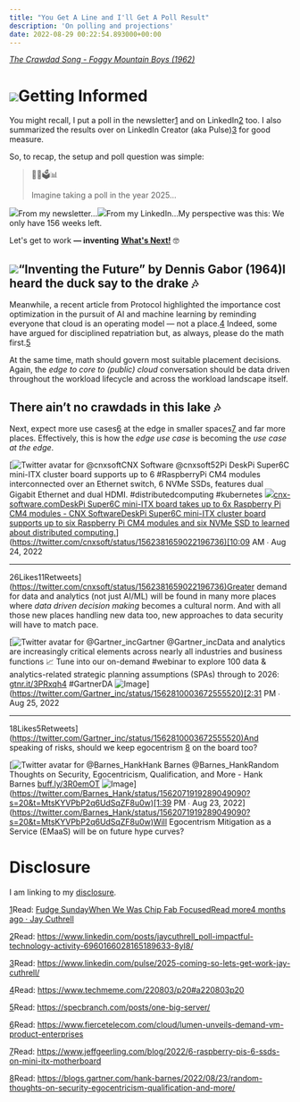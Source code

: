 ```yaml
---
title: "You Get A Line and I'll Get A Poll Result"
description: 'On polling and projections'
date: 2022-08-29 00:22:54.893000+00:00
---
```


*[The Crawdad Song - Foggy Mountain Boys (1962)](https://www.youtube.com/watch?v=4EinAwyQ3Xc)*

[![](https://cuthrell.com/favicon.png)](https://cuthrell.com/favicon.png)Getting Informed
================

You might recall, I put a poll in the newsletter[1](#footnote-1) and on LinkedIn[2](#footnote-2) too. I also summarized the results over on LinkedIn Creator (aka Pulse)[3](#footnote-3) for good measure.

So, to recap, the setup and poll question was simple:

> 🤔🔮🗳📊
>
> Imagine taking a poll in the year 2025...
>
>

[![](https://cuthrell.com/favicon.png)](https://cuthrell.com/favicon.png)From my newsletter…[![](https://cuthrell.com/favicon.png)](https://cuthrell.com/favicon.png)From my LinkedIn…My perspective was this: We only have 156 weeks left.

Let's get to work **— inventing** **[What's Next!](https://www.taos.com/resources/lessons-learned-from-the-ai-trenches/)** 🤓

[![](https://cuthrell.com/favicon.png)](https://cuthrell.com/favicon.png)“Inventing the Future” by Dennis Gabor (1964)I heard the duck say to the drake 🎶
-----------------------------------

Meanwhile, a recent article from Protocol highlighted the importance cost optimization in the pursuit of AI and machine learning by reminding everyone that cloud is an operating model — not a place.[4](#footnote-4) Indeed, some have argued for disciplined repatriation but, as always, please do the math first.[5](#footnote-5)

At the same time, math should govern most suitable placement decisions. Again, the *edge to core to (public) cloud* conversation should be data driven throughout the workload lifecycle and across the workload landscape itself.

There ain’t no crawdads in this lake 🎶
--------------------------------------

Next, expect more use cases[6](#footnote-6) at the edge in smaller spaces[7](#footnote-7) and far more places. Effectively, this is how the *edge use case* is becoming the *use case at the edge*.

[![Twitter avatar for @cnxsoft](https://cuthrell.com/favicon.png)CNX Software @cnxsoft52Pi DeskPi Super6C mini-ITX cluster board supports up to 6 #RaspberryPi CM4 modules interconnected over an Ethernet switch, 6 NVMe SSDs, features dual Gigabit Ethernet and dual HDMI. #distributedcomputing #kubernetes
[![](https://cuthrell.com/favicon.png)cnx-software.comDeskPi Super6C mini-ITX board takes up to 6x Raspberry Pi CM4 modules - CNX SoftwareDeskPi Super6C mini-ITX cluster board supports up to six Raspberry Pi CM4 modules and six NVMe SSD to learned about distributed computing.](https://www.cnx-software.com/2022/08/24/deskpi-super6c-mini-itx-board-takes-up-to-6x-raspberry-pi-cm4-modules/)](<https://twitter.com/cnxsoft/status/1562381659022196736)[10:09> AM ∙ Aug 24, 2022

---

26Likes11Retweets](<https://twitter.com/cnxsoft/status/1562381659022196736)Greater> demand for data and analytics (not just AI/ML) will be found in many more places where *data driven decision making* becomes a cultural norm. And with all those new places handling new data too, new approaches to data security will have to match pace.

[![Twitter avatar for @Gartner_inc](https://cuthrell.com/favicon.png)Gartner @Gartner\_incData and analytics are increasingly critical elements across nearly all industries and business functions 📈 Tune into our on-demand #webinar to explore 100 data & analytics-related strategic planning assumptions (SPAs) through to 2026: [gtnr.it/3PRxqh4](https://gtnr.it/3PRxqh4) #GartnerDA ![Image](https://pbs.substack.com/media/FbA3arlXkAAagOX.png)](<https://twitter.com/Gartner_inc/status/1562810003672555520)[2:31> PM ∙ Aug 25, 2022

---

18Likes5Retweets](<https://twitter.com/Gartner_inc/status/1562810003672555520)And> speaking of risks, should we keep egocentrism [8](#footnote-8) on the board too?

[![Twitter avatar for @Barnes_Hank](https://cuthrell.com/favicon.png)Hank Barnes @Barnes\_HankRandom Thoughts on Security, Egocentricism, Qualification, and More - Hank Barnes [buff.ly/3R0emOT](https://buff.ly/3R0emOT) ![Image](https://pbs.substack.com/media/Fa2YIddXoAEgIXQ.jpg)](<https://twitter.com/Barnes_Hank/status/1562071919289049090?s=20&t=MtsKYVPbP2q6UdSqZF8u0w)[1:39> PM ∙ Aug 23, 2022](<https://twitter.com/Barnes_Hank/status/1562071919289049090?s=20&t=MtsKYVPbP2q6UdSqZF8u0w)Will> Egocentrism Mitigation as a Service (EMaaS) will be on future hype curves?



Disclosure
==========

I am linking to my [disclosure](https://jaycuthrell.com/disclosure/?utm_campaign=Fudge%20Sunday&utm_medium=email&utm_source=Revue%20newsletter).

[1](#footnote-anchor-1)Read: [Fudge SundayWhen We Was Chip Fab FocusedRead more4 months ago · Jay Cuthrell](https://sunday.fudge.org/p/when-we-was-chip-fab-focused?utm_source=substack&utm_campaign=post_embed&utm_medium=web)

[2](#footnote-anchor-2)Read: <https://www.linkedin.com/posts/jaycuthrell_poll-impactful-technology-activity-6960166028165189633-8yI8/>

[3](#footnote-anchor-3)Read: <https://www.linkedin.com/pulse/2025-coming-so-lets-get-work-jay-cuthrell/>

[4](#footnote-anchor-4)Read: <https://www.techmeme.com/220803/p20#a220803p20>

[5](#footnote-anchor-5)Read: <https://specbranch.com/posts/one-big-server/>

[6](#footnote-anchor-6)Read: <https://www.fiercetelecom.com/cloud/lumen-unveils-demand-vm-product-enterprises>

[7](#footnote-anchor-7)Read: <https://www.jeffgeerling.com/blog/2022/6-raspberry-pis-6-ssds-on-mini-itx-motherboard>

[8](#footnote-anchor-8)Read: <https://blogs.gartner.com/hank-barnes/2022/08/23/random-thoughts-on-security-egocentricism-qualification-and-more/>

